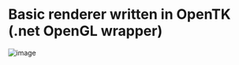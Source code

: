 # Basic renderer written in OpenTK (.net OpenGL wrapper)

![image](https://user-images.githubusercontent.com/35263631/162316748-4d41cd60-db98-48a1-88b1-dda615e0ac2d.png)
